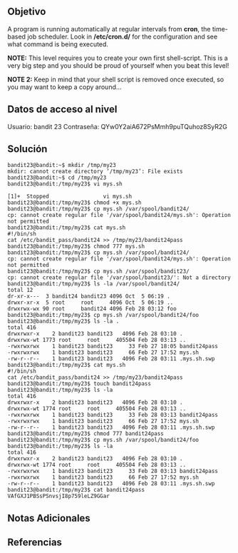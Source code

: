 ## Objetivo
A program is running automatically at regular intervals from **cron**, the time-based job scheduler. Look in **/etc/cron.d/** for the configuration and see what command is being executed.

**NOTE:** This level requires you to create your own first shell-script. This is a very big step and you should be proud of yourself when you beat this level!

**NOTE 2:** Keep in mind that your shell script is removed once executed, so you may want to keep a copy around…

## Datos de acceso al nivel
Usuario: bandit 23
Contraseña: QYw0Y2aiA672PsMmh9puTQuhoz8SyR2G

## Solución
```
bandit23@bandit:~$ mkdir /tmp/my23
mkdir: cannot create directory ‘/tmp/my23’: File exists
bandit23@bandit:~$ cd /tmp/my23
bandit23@bandit:/tmp/my23$ vi mys.sh

[1]+  Stopped                 vi mys.sh
bandit23@bandit:/tmp/my23$ chmod +x mys.sh
bandit23@bandit:/tmp/my23$ cp mys.sh /var/spool/bandit24/
cp: cannot create regular file '/var/spool/bandit24/mys.sh': Operation not permitted
bandit23@bandit:/tmp/my23$ cat mys.sh
#!/bin/sh
cat /etc/bandit_pass/bandit24 >> /tmp/my23/bandit24pass
bandit23@bandit:/tmp/my23$ chmod 777 mys.sh
bandit23@bandit:/tmp/my23$ cp mys.sh /var/spool/bandit24/
cp: cannot create regular file '/var/spool/bandit24/mys.sh': Operation not permitted
bandit23@bandit:/tmp/my23$ cp mys.sh /var/spool/bandit23/
cp: cannot create regular file '/var/spool/bandit23/': Not a directory
bandit23@bandit:/tmp/my23$ ls -la /var/spool/bandit24/
total 12
dr-xr-x---  3 bandit24 bandit23 4096 Oct  5 06:19 .
drwxr-xr-x  5 root     root     4096 Oct  5 06:19 ..
drwxrwx-wx 90 root     bandit24 4096 Feb 28 03:12 foo
bandit23@bandit:/tmp/my23$ cp mys.sh /var/spool/bandit24/foo
bandit23@bandit:/tmp/my23$ ls -la .
total 416
drwxrwxr-x    2 bandit23 bandit23   4096 Feb 28 03:10 .
drwxrwx-wt 1773 root     root     405504 Feb 28 03:13 ..
-rwxrwxrwx    1 bandit23 bandit23     33 Feb 27 18:05 bandit24pass
-rwxrwxrwx    1 bandit23 bandit23     66 Feb 27 17:52 mys.sh
-rw-r--r--    1 bandit23 bandit23   4096 Feb 28 03:11 .mys.sh.swp
bandit23@bandit:/tmp/my23$ cat mys.sh
#!/bin/sh
cat /etc/bandit_pass/bandit24 >> /tmp/my23/bandit24pass
bandit23@bandit:/tmp/my23$ touch bandit24pass
bandit23@bandit:/tmp/my23$ ls -la
total 416
drwxrwxr-x    2 bandit23 bandit23   4096 Feb 28 03:10 .
drwxrwx-wt 1774 root     root     405504 Feb 28 03:13 ..
-rwxrwxrwx    1 bandit23 bandit23     33 Feb 28 03:13 bandit24pass
-rwxrwxrwx    1 bandit23 bandit23     66 Feb 27 17:52 mys.sh
-rw-r--r--    1 bandit23 bandit23   4096 Feb 28 03:11 .mys.sh.swp
bandit23@bandit:/tmp/my23$ chmod 777 bandit24pass
bandit23@bandit:/tmp/my23$ cp mys.sh /var/spool/bandit24/foo
bandit23@bandit:/tmp/my23$ ls -la
total 416
drwxrwxr-x    2 bandit23 bandit23   4096 Feb 28 03:10 .
drwxrwx-wt 1774 root     root     405504 Feb 28 03:13 ..
-rwxrwxrwx    1 bandit23 bandit23     33 Feb 28 03:13 bandit24pass
-rwxrwxrwx    1 bandit23 bandit23     66 Feb 27 17:52 mys.sh
-rw-r--r--    1 bandit23 bandit23   4096 Feb 28 03:11 .mys.sh.swp
bandit23@bandit:/tmp/my23$ cat bandit24pass
VAfGXJ1PBSsPSnvsjI8p759leLZ9GGar
```
## Notas Adicionales
## Referencias
